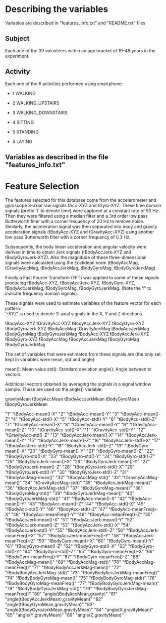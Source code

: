 # Describing the variables

Variables are described in "features_info.txt" and "README.txt" files

## Subject

Each one of the 30 volunteers within an age bracket of 19-48 years in the experiment.

## Activity

Each one of the 6 activities performed using smartphone:
* 1 WALKING

* 2 WALKING_UPSTAIRS

* 3 WALKING_DOWNSTAIRS

* 4 SITTING

* 5 STANDING

* 6 LAYING


## Variables as described in the file "features_info.txt"

Feature Selection 
=================

The features selected for this database come from the accelerometer and gyroscope 3-axial raw signals tAcc-XYZ and tGyro-XYZ. These time domain signals (prefix 't' to denote time) were captured at a constant rate of 50 Hz. Then they were filtered using a median filter and a 3rd order low pass Butterworth filter with a corner frequency of 20 Hz to remove noise. Similarly, the acceleration signal was then separated into body and gravity acceleration signals (tBodyAcc-XYZ and tGravityAcc-XYZ) using another low pass Butterworth filter with a corner frequency of 0.3 Hz. 

Subsequently, the body linear acceleration and angular velocity were derived in time to obtain Jerk signals (tBodyAccJerk-XYZ and tBodyGyroJerk-XYZ). Also the magnitude of these three-dimensional signals were calculated using the Euclidean norm (tBodyAccMag, tGravityAccMag, tBodyAccJerkMag, tBodyGyroMag, tBodyGyroJerkMag). 

Finally a Fast Fourier Transform (FFT) was applied to some of these signals producing fBodyAcc-XYZ, fBodyAccJerk-XYZ, fBodyGyro-XYZ, fBodyAccJerkMag, fBodyGyroMag, fBodyGyroJerkMag. (Note the 'f' to indicate frequency domain signals). 

These signals were used to estimate variables of the feature vector for each pattern:  
'-XYZ' is used to denote 3-axial signals in the X, Y and Z directions.

tBodyAcc-XYZ
tGravityAcc-XYZ
tBodyAccJerk-XYZ
tBodyGyro-XYZ
tBodyGyroJerk-XYZ
tBodyAccMag
tGravityAccMag
tBodyAccJerkMag
tBodyGyroMag
tBodyGyroJerkMag
fBodyAcc-XYZ
fBodyAccJerk-XYZ
fBodyGyro-XYZ
fBodyAccMag
fBodyAccJerkMag
fBodyGyroMag
fBodyGyroJerkMag

The set of variables that were estimated from these signals are (the only set kept in variables were mean, std and angle): 

mean(): Mean value
std(): Standard deviation
angle(): Angle between to vectors.

Additional vectors obtained by averaging the signals in a signal window sample. These are used on the angle() variable:

gravityMean
tBodyAccMean
tBodyAccJerkMean
tBodyGyroMean
tBodyGyroJerkMean

"1" "tBodyAcc-mean()-X"
"2" "tBodyAcc-mean()-Y"
"3" "tBodyAcc-mean()-Z"
"4" "tBodyAcc-std()-X"
"5" "tBodyAcc-std()-Y"
"6" "tBodyAcc-std()-Z"
"7" "tGravityAcc-mean()-X"
"8" "tGravityAcc-mean()-Y"
"9" "tGravityAcc-mean()-Z"
"10" "tGravityAcc-std()-X"
"11" "tGravityAcc-std()-Y"
"12" "tGravityAcc-std()-Z"
"13" "tBodyAccJerk-mean()-X"
"14" "tBodyAccJerk-mean()-Y"
"15" "tBodyAccJerk-mean()-Z"
"16" "tBodyAccJerk-std()-X"
"17" "tBodyAccJerk-std()-Y"
"18" "tBodyAccJerk-std()-Z"
"19" "tBodyGyro-mean()-X"
"20" "tBodyGyro-mean()-Y"
"21" "tBodyGyro-mean()-Z"
"22" "tBodyGyro-std()-X"
"23" "tBodyGyro-std()-Y"
"24" "tBodyGyro-std()-Z"
"25" "tBodyGyroJerk-mean()-X"
"26" "tBodyGyroJerk-mean()-Y"
"27" "tBodyGyroJerk-mean()-Z"
"28" "tBodyGyroJerk-std()-X"
"29" "tBodyGyroJerk-std()-Y"
"30" "tBodyGyroJerk-std()-Z"
"31" "tBodyAccMag-mean()"
"32" "tBodyAccMag-std()"
"33" "tGravityAccMag-mean()"
"34" "tGravityAccMag-std()"
"35" "tBodyAccJerkMag-mean()"
"36" "tBodyAccJerkMag-std()"
"37" "tBodyGyroMag-mean()"
"38" "tBodyGyroMag-std()"
"39" "tBodyGyroJerkMag-mean()"
"40" "tBodyGyroJerkMag-std()"
"41" "fBodyAcc-mean()-X"
"42" "fBodyAcc-mean()-Y"
"43" "fBodyAcc-mean()-Z"
"44" "fBodyAcc-std()-X"
"45" "fBodyAcc-std()-Y"
"46" "fBodyAcc-std()-Z"
"47" "fBodyAcc-meanFreq()-X"
"48" "fBodyAcc-meanFreq()-Y"
"49" "fBodyAcc-meanFreq()-Z"
"50" "fBodyAccJerk-mean()-X"
"51" "fBodyAccJerk-mean()-Y"
"52" "fBodyAccJerk-mean()-Z"
"53" "fBodyAccJerk-std()-X"
"54" "fBodyAccJerk-std()-Y"
"55" "fBodyAccJerk-std()-Z"
"56" "fBodyAccJerk-meanFreq()-X"
"57" "fBodyAccJerk-meanFreq()-Y"
"58" "fBodyAccJerk-meanFreq()-Z"
"59" "fBodyGyro-mean()-X"
"60" "fBodyGyro-mean()-Y"
"61" "fBodyGyro-mean()-Z"
"62" "fBodyGyro-std()-X"
"63" "fBodyGyro-std()-Y"
"64" "fBodyGyro-std()-Z"
"65" "fBodyGyro-meanFreq()-X"
"66" "fBodyGyro-meanFreq()-Y"
"67" "fBodyGyro-meanFreq()-Z"
"68" "fBodyAccMag-mean()"
"69" "fBodyAccMag-std()"
"70" "fBodyAccMag-meanFreq()"
"71" "fBodyBodyAccJerkMag-mean()"
"72" "fBodyBodyAccJerkMag-std()"
"73" "fBodyBodyAccJerkMag-meanFreq()"
"74" "fBodyBodyGyroMag-mean()"
"75" "fBodyBodyGyroMag-std()"
"76" "fBodyBodyGyroMag-meanFreq()"
"77" "fBodyBodyGyroJerkMag-mean()"
"78" "fBodyBodyGyroJerkMag-std()"
"79" "fBodyBodyGyroJerkMag-meanFreq()"
"80" "angle(tBodyAccMean,gravity)"
"81" "angle(tBodyAccJerkMean),gravityMean)"
"82" "angle(tBodyGyroMean,gravityMean)"
"83" "angle(tBodyGyroJerkMean,gravityMean)"
"84" "angle(X,gravityMean)"
"85" "angle(Y,gravityMean)"
"86" "angle(Z,gravityMean)"